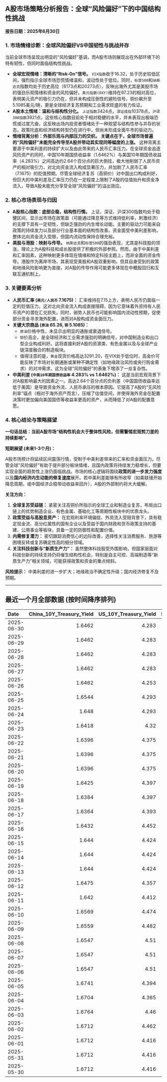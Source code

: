 ## A股市场策略分析报告：全球“风险偏好”下的中国结构性挑战

**报告日期：2025年6月30日**

### 1. 市场情绪诊断：全球风险偏好VS中国韧性与挑战并存

当前全球市场呈现出明显的“风险偏好”基调，而A股市场则展现出在外部环境下的特有韧性，但同时面临结构性挑战。

*   **全球宏观情绪：清晰的“Risk-On”信号。** `VIX指数`收于16.32，处于历史较低区间，强烈指示全球市场恐慌情绪温和，波动性处于低位。同时，`标普500`和`纳斯达克`指数均处于历史高位（6173点和20273点），反映出海外尤其是美股市场的强劲乐观情绪和资金的风险偏好。`美元指数(DXY)`维持在97.23的相对高位，表明美元资产的吸引力仍在，但并未构成压倒性的避险信号。铜价飙升至5.1085美元/磅，更是全球经济复苏预期和工业需求旺盛的有力佐证。
*   **A股本土情绪：温和与结构性分化。** `上证指数`3424点，`深证成指`10378点，`沪深300指数`3921点，这些核心指数目前处于相对稳健的水平，并未表现出极端恐慌或过度亢奋。这反映出场内投资者情绪处于一种观望与结构性参与并存的状态，政策托底和经济结构转型仍在进行中，但尚未形成全面牛市的驱动力。
*   **情绪背离分析：外部乐观与内部压力的交织。** **关键点在于，全球市场普遍的“风险偏好”未能完全传导至A股并带动其实现同等幅度的上涨。** 这种背离主要源于中美利差的持续扩大以及由此带来的人民币汇率压力。在全球资金追逐风险资产的同时，中国10年期国债收益率（1.6462%）与美国10年期国债收益率（4.283%）之间高达约2.64个百分点的巨大倒挂，极大地削弱了人民币资产的相对吸引力，对北向资金流入构成显著压力，并加剧了人民币汇率（7.1675）的贬值预期。尽管全球经济复苏（高铜价）对中国出口构成利好，但巨大的中美利差及汇率压力仍在一定程度上限制了A股的估值抬升和资金净流入，导致A股未能充分享受全球“风险偏好”的溢出效应。

### 2. 核心市场表现与归因

*   **A股核心指数：底部企稳，结构性行情。** 上证、深证、沪深300指数均处于稳健区间，显示出市场在政策面（可能通过降息等方式维持低利率，刺激经济）的支撑下具有一定韧性，但缺乏强劲的内生增长动能。主要的驱动力可能来自政策的持续发力以及部分行业基本面的结构性改善。资金面受中美利差影响，整体北向资金流入受限，但国内流动性保持合理充裕。
*   **美股与港股：映射与传导。** `纳斯达克`和`标普500`的强劲表现，尤其是科技股的领涨，理论上为A股科技和成长股提供了积极的外部参照。然而，由于中美利差和汇率因素，这种映射更多体现在情绪和特定科技主题上，而非全面的资金传导。港股作为离岸市场，其表现受美股和A股双重影响，但其自身受到的政策和地缘风险影响更为直接，对A股的传导作用可能更多体现在中概股回归和互联互通机制上。

### 3. 关键要素分析

*   **人民币汇率 (`美元/人民币` 7.1675)：** 汇率维持在7.15上方，表明人民币仍面临一定的贬值压力。这对北向资金流入构成直接阻碍，因为它意味着外资持有人民币资产的潜在汇兑损失。同时，弱势人民币也可能影响国内流动性预期，促使部分资金寻求海外配置，进而对A股构成资金面压力。
*   **关键大宗商品 (`原油` 65.26, `铜` 5.1085)：**
    *   `原油`价格中性，未显示出明显的通胀或衰退信号。
    *   `铜`价高企，是全球经济和工业需求强劲的明确信号，对中国制造业和出口型企业构成利好。这将直接利好A股的资源类、有色金属以及与全球产业链深度融合的制造板块。
    *   值得注意的是，`黄金`现货价格高达3291.20，在VIX处于低位时，高金价可能反映了市场对长期通胀或某种不确定性（如地缘政治风险或央行购金需求）的对冲需求，这为全球“风险偏好”的表象下增添了一丝复杂性。
*   **中美利差 (`中美10年期国债收益率` 4.283% vs 1.6462%)：** 这是当前宏观背景下对A股影响最大的因素之一。高达2.64个百分点的负利差（中国国债收益率远低于美国）是导致资金外流、人民币承压的根本原因。它提高了A股的“无风险利率”锚点（相对于海外资产而言），压缩了估值空间，并使得海外资金在配置决策时更加偏向美国国债等收益率更高的资产，从而降低了对A股的配置意愿。

### 4. 核心结论与策略展望

**一句话总结：当前A股市场“结构性机会大于整体性风险，但需警惕宏观剪刀差的持续影响”。**

**短期展望 (未来1-3个月)：**

A股市场预计将延续区间震荡行情，受制于中美利差带来的汇率和资金面压力。尽管全球“风险偏好”有助于提升部分板块情绪，且国内政策将持续发力稳增长，但要实现全面的趋势性上涨仍面临挑战。市场的核心逻辑将围绕**政策的进一步发力强度**以及**国内经济内生动能的修复速度**展开。若中美利差能够有所收窄（如美联储开始降息周期，或中国经济企稳带动收益率回升），A股的外部制约将大大缓解。

**关注方向：**

1.  **全球复苏受益链：** 紧密关注高铜价所指示的全球工业和制造业复苏，布局出口链上的优势制造企业、有色金属、基础化工等周期性板块中的优质龙头。
2.  **政策受益与高股息资产：** 在宏观利率环境偏低、外资流入受阻背景下，具有稳定现金流、高分红属性的国有企业以及受益于国内财政和货币政策支持的基建、公用事业等板块，具备一定的防御性和配置价值。
3.  **内需修复潜力：** 密切跟踪消费信心的边际改善，选择性关注消费服务、旅游等困境反转或复苏确定性高的细分领域。
4.  **关注科技创新与“新质生产力”：** 虽然整体科技股受外围影响，但国家层面对科技创新的持续支持仍将催生结构性机会，特别是自主可控、高端制造等“新质生产力”相关领域，可能获得政策和资金的重点倾斜。

**风险提示：** 中美利差的进一步扩大；地缘政治不确定性升级；国内经济修复不及预期。

---

## 最近一个月全部数据 (按时间降序排列)

| Date       |   China_10Y_Treasury_Yield |   US_10Y_Treasury_Yield |   Shanghai_Composite_Index |   CSI_300_Index |   Shenzhen_Component_Index |   GOLD_spot_price |   OIL_price |   ALUMINUM_future |   BTC_price |   USD_CNY_exchange_rate |   Commodity_Index_ETF |   US_Dollar_Index |   ETH_price |   LEAN_HOGS_future |   COPPER_future |   High_Yield_Bond_ETF |   LIVE_CATTLE_future |   GOLD_near_month_future |   NATURAL_GAS_future |   PLATINUM_future |   SILVER_future |   Long_Term_Treasury_ETF |   CORN_future |   SOYBEANS_future |   WHEAT_future |   SP500_close |   NASDAQ_close |   VIX_close |   GOLD_basis_spot_vs_near |
|:-----------|---------------------------:|------------------------:|---------------------------:|----------------:|---------------------------:|------------------:|------------:|------------------:|------------:|------------------------:|----------------------:|------------------:|------------:|-------------------:|----------------:|----------------------:|---------------------:|-------------------------:|---------------------:|------------------:|----------------:|-------------------------:|--------------:|------------------:|---------------:|--------------:|---------------:|------------:|--------------------------:|
| 2025-06-30 |                     1.6462 |                   4.283 |                    3424.23 |         3921.76 |                    10378.5 |            3291.2 |       65.26 |           2557    |      108574 |                  7.1675 |                 21.8  |            97.234 |     2502.87 |            113.1   |          5.1085 |                80.34  |              213.6   |                   3291.3 |                3.658 |            1371.7 |          36.345 |                    87.39 |        426.5  |           1026.75 |         539.25 |       6173.07 |        20273.5 |       16.32 |                 -0.100098 |
| 2025-06-29 |                     1.6462 |                   4.283 |                    3424.23 |         3921.76 |                    10378.5 |            3291.2 |       65.26 |           2557    |      107328 |                  7.1675 |                 21.8  |            97.234 |     2437.11 |            113.1   |          5.1085 |                80.34  |              213.6   |                   3291.3 |                3.658 |            1371.7 |          36.345 |                    87.39 |        426.5  |           1026.75 |         539.25 |       6173.07 |        20273.5 |       16.32 |                 -0.100098 |
| 2025-06-28 |                     1.6462 |                   4.283 |                    3424.23 |         3921.76 |                    10378.5 |            3273.7 |       65.52 |           2507.5  |      107328 |                  7.1675 |                 21.8  |            97.4   |     2437.11 |            113.1   |          5.0685 |                80.34  |              213.6   |                   3287.6 |                3.739 |            1340.9 |          36.037 |                    87.39 |        417.5  |           1027.75 |         524.75 |       6173.07 |        20273.5 |       16.32 |                -13.9001   |
| 2025-06-27 |                     1.6462 |                   4.283 |                    3424.23 |         3921.76 |                    10378.5 |            3273.7 |       65.52 |           2507.5  |      107088 |                  7.1675 |                 21.8  |            97.4   |     2423.87 |            113.1   |          5.0685 |                80.34  |              213.6   |                   3287.6 |                3.739 |            1340.9 |          36.037 |                    87.39 |        417.5  |           1027.75 |         524.75 |       6173.07 |        20273.5 |       16.32 |                -13.9001   |
| 2025-06-26 |                     1.6462 |                   4.253 |                    3448.45 |         3946.02 |                    10343.5 |            3333.5 |       65.24 |           2510.5  |      106960 |                  7.1764 |                 21.91 |            97.15  |     2416.15 |            112.325 |          5.0655 |                80.38  |              221.7   |                   3333.5 |                3.261 |            1399.8 |          36.586 |                    87.95 |        409.5  |           1022.75 |         521    |       6141.02 |        20167.9 |       16.59 |                  0        |
| 2025-06-25 |                     1.6544 |                   4.293 |                    3455.97 |         3960.07 |                    10393.7 |            3327.1 |       64.92 |           2497.25 |      107361 |                  7.1713 |                 21.83 |            97.68  |     2419.31 |            112.825 |          4.913  |                80.15  |              221.6   |                   3327.1 |                3.406 |            1329.6 |          36.085 |                    87.51 |        410.25 |           1025.25 |         528.25 |       6092.16 |        19973.6 |       16.76 |                  0        |
| 2025-06-24 |                     1.648  |                   4.293 |                    3420.57 |         3904.03 |                    10217.6 |            3317.4 |       64.37 |           2507.75 |      106046 |                  7.179  |                 21.86 |            97.86  |     2448.01 |            112.225 |          4.867  |                80.17  |              221.6   |                   3317.4 |                3.537 |            1304.2 |          35.701 |                    87.4  |        416.25 |           1046.75 |         535.75 |       6092.18 |        19912.5 |       17.48 |                  0        |
| 2025-06-23 |                     1.6418 |                   4.32  |                    3381.58 |         3857.9  |                    10048.4 |            3377.7 |       68.51 |           2528.5  |      105578 |                  7.188  |                 22.4  |            98.42  |     2421.82 |            113.45  |          4.843  |                79.95  |              222.3   |                   3377.7 |                3.698 |            1283.4 |          36.153 |                    86.77 |        419.25 |           1058.75 |         552.75 |       6025.17 |        19631   |       19.83 |                  0        |
| 2025-06-22 |                     1.6396 |                   4.375 |                    3359.9  |         3846.64 |                    10005   |            3368.1 |       74.93 |           2470.75 |      100987 |                  7.188  |                 23.26 |            98.71  |     2228.21 |            112.775 |          4.826  |                79.8   |              223.025 |                   3368.1 |                3.847 |            1263.7 |          35.976 |                    86.49 |        428.75 |           1068    |         567.75 |       5967.84 |        19447.4 |       20.62 |                  0        |
| 2025-06-21 |                     1.6396 |                   4.375 |                    3359.9  |         3846.64 |                    10005   |            3368.1 |       74.93 |           2470.75 |      102257 |                  7.188  |                 23.26 |            98.71  |     2300.5  |            112.775 |          4.826  |                79.8   |              223.025 |                   3368.1 |                3.847 |            1263.7 |          35.976 |                    86.49 |        428.75 |           1068    |         567.75 |       5967.84 |        19447.4 |       20.62 |                  0        |
| 2025-06-20 |                     1.6396 |                   4.375 |                    3359.9  |         3846.64 |                    10005   |            3368.1 |       74.93 |           2470.75 |      103310 |                  7.188  |                 23.26 |            98.71  |     2407.3  |            112.775 |          4.826  |                79.8   |              223.025 |                   3368.1 |                3.847 |            1263.7 |          35.976 |                    86.49 |        428.75 |           1068    |         567.75 |       5967.84 |        19447.4 |       20.62 |                  0        |
| 2025-06-19 |                     1.6425 |                   4.397 |                    3362.11 |         3843.09 |                    10052   |            3389.8 |       75.14 |           2503.75 |      104684 |                  7.1888 |                 23.14 |            98.91  |     2521.65 |            112.175 |          4.845  |                79.55  |              224.3   |                   3389.8 |                3.989 |            1311.5 |          36.866 |                    86.65 |        433.5  |           1074.75 |         574.25 |       5980.87 |        19546.3 |       20.14 |                  0        |
| 2025-06-18 |                     1.6384 |                   4.397 |                    3388.81 |         3874.97 |                    10175.6 |            3389.8 |       75.14 |           2503.75 |      104883 |                  7.1845 |                 23.14 |            98.91  |     2524.3  |            112.175 |          4.845  |                79.55  |              224.3   |                   3389.8 |                3.989 |            1311.5 |          36.866 |                    86.65 |        433.5  |           1074.75 |         574.25 |       5980.87 |        19546.3 |       20.14 |                  0        |
| 2025-06-17 |                     1.6364 |                   4.393 |                    3387.41 |         3870.38 |                    10151.4 |            3386.6 |       74.84 |           2479.5  |      104601 |                  7.179  |                 23.08 |            98.82  |     2510.76 |            111.65  |          4.8005 |                79.43  |              223.25  |                   3386.6 |                3.851 |            1260.1 |          37.09  |                    86.5  |        431.5  |           1074    |         549    |       5982.72 |        19521.1 |       21.6  |                  0        |
| 2025-06-16 |                     1.6432 |                   4.452 |                    3388.73 |         3873.8  |                    10163.5 |            3396.4 |       71.77 |           2441    |      106797 |                  7.181  |                 22.6  |            98     |     2540.6  |            111.8   |          4.8265 |                79.52  |              227.025 |                   3396.4 |                3.748 |            1251.5 |          36.379 |                    85.46 |        434.75 |           1069.75 |         536.5  |       6033.11 |        19701.2 |       19.11 |                  0        |
| 2025-06-15 |                     1.644  |                   4.424 |                    3377    |         3864.18 |                    10122.1 |            3431.2 |       72.98 |           2436    |      105552 |                  7.1928 |                 22.65 |            98.18  |     2546.84 |            103.7   |          4.803  |                79.36  |              225.1   |                   3431.2 |                3.581 |            1210.8 |          36.281 |                    86.33 |        444.5  |           1069.75 |         543.75 |       5976.97 |        19406.8 |       20.82 |                  0        |
| 2025-06-14 |                     1.644  |                   4.424 |                    3377    |         3864.18 |                    10122.1 |            3431.2 |       72.98 |           2436    |      105472 |                  7.1928 |                 22.65 |            98.18  |     2533.44 |            103.7   |          4.803  |                79.36  |              225.1   |                   3431.2 |                3.581 |            1210.8 |          36.281 |                    86.33 |        444.5  |           1069.75 |         543.75 |       5976.97 |        19406.8 |       20.82 |                  0        |
| 2025-06-13 |                     1.644  |                   4.424 |                    3377    |         3864.18 |                    10122.1 |            3431.2 |       72.98 |           2436    |      106091 |                  7.1928 |                 22.65 |            98.18  |     2579.49 |            103.7   |          4.803  |                79.36  |              225.1   |                   3431.2 |                3.581 |            1210.8 |          36.281 |                    86.33 |        444.5  |           1069.75 |         543.75 |       5976.97 |        19406.8 |       20.82 |                  0        |
| 2025-06-12 |                     1.6475 |                   4.357 |                    3402.66 |         3892.2  |                    10234.3 |            3380.9 |       68.04 |           2439.75 |      105929 |                  7.1928 |                 21.97 |            97.92  |     2651.8  |            103.65  |          4.8215 |                79.6   |              228.2   |                   3380.9 |                3.492 |            1272.7 |          36.213 |                    87.17 |        438.5  |           1042.25 |         526.5  |       6045.26 |        19662.5 |       18.02 |                  0        |
| 2025-06-11 |                     1.642  |                   4.412 |                    3402.32 |         3894.63 |                    10246   |            3321.3 |       68.15 |           2443    |      108687 |                  7.1802 |                 21.97 |            98.63  |     2773.53 |            103.375 |          4.801  |                79.51  |              227.825 |                   3321.3 |                3.507 |            1258.1 |          36.166 |                    86.14 |        437    |           1050.5  |         534.25 |       6022.24 |        19615.9 |       17.26 |                  0        |
| 2025-06-10 |                     1.6569 |                   4.474 |                    3384.82 |         3865.47 |                    10162.2 |            3320.9 |       64.98 |           2419.25 |      110257 |                  7.1802 |                 21.62 |            99.05  |     2813.52 |            103.15  |          4.884  |                79.53  |              227.075 |                   3320.9 |                3.533 |            1209.8 |          36.542 |                    85.88 |        438.75 |           1057.75 |         534.5  |       6038.81 |        19715   |       16.95 |                  0        |
| 2025-06-09 |                     1.6559 |                   4.482 |                    3399.77 |         3885.25 |                    10250.1 |            3332.1 |       65.29 |           2394.75 |      110294 |                  7.1886 |                 21.67 |            98.94  |     2681.52 |            102.775 |          4.9095 |                79.34  |              227     |                   3332.1 |                3.635 |            1213.6 |          36.688 |                    85.44 |        433.5  |           1056    |         542    |       6005.88 |        19591.2 |       17.16 |                  0        |
| 2025-06-08 |                     1.6547 |                   4.51  |                    3385.36 |         3873.98 |                    10183.7 |            3322.7 |       64.58 |           2365.75 |      105794 |                  7.175  |                 21.65 |            99.19  |     2510.79 |            102.625 |          4.83   |                79.3   |              226.3   |                   3322.7 |                3.784 |            1166.7 |          36.025 |                    85.35 |        442.5  |           1057.25 |         554.75 |       6000.36 |        19529.9 |       16.77 |                  0        |
| 2025-06-07 |                     1.6547 |                   4.51  |                    3385.36 |         3873.98 |                    10183.7 |            3322.7 |       64.58 |           2365.75 |      105616 |                  7.175  |                 21.65 |            99.19  |     2526.51 |            102.625 |          4.83   |                79.3   |              226.3   |                   3322.7 |                3.784 |            1166.7 |          36.025 |                    85.35 |        442.5  |           1057.25 |         554.75 |       6000.36 |        19529.9 |       16.77 |                  0        |
| 2025-06-06 |                     1.6547 |                   4.51  |                    3385.36 |         3873.98 |                    10183.7 |            3322.7 |       64.58 |           2365.75 |      104390 |                  7.175  |                 21.65 |            99.19  |     2477.19 |            102.625 |          4.83   |                79.3   |              226.3   |                   3322.7 |                3.784 |            1166.7 |          36.025 |                    85.35 |        442.5  |           1057.25 |         554.75 |       6000.36 |        19529.9 |       16.77 |                  0        |
| 2025-06-05 |                     1.6741 |                   4.394 |                    3384.1  |         3877.56 |                    10203.5 |            3350.7 |       63.37 |           2404    |      101576 |                  7.2037 |                 21.48 |            98.74  |     2416.29 |            100.85  |          4.9135 |                79.31  |              222.9   |                   3350.7 |                3.677 |            1133.7 |          35.689 |                    86.45 |        439.5  |           1051.75 |         545.5  |       5939.3  |        19298.4 |       18.48 |                  0        |
| 2025-06-04 |                     1.6704 |                   4.365 |                    3376.2  |         3868.74 |                    10144.6 |            3373.5 |       62.85 |           2390.75 |      104732 |                  7.2037 |                 21.38 |            98.79  |     2608.64 |             99.975 |          4.8645 |                79.48  |              218.4   |                   3373.5 |                3.716 |            1088.7 |          34.519 |                    86.39 |        438.75 |           1045    |         543.25 |       5970.81 |        19460.5 |       17.61 |                  0        |
| 2025-06-03 |                     1.6764 |                   4.46  |                    3361.98 |         3852.01 |                    10057.2 |            3350.2 |       63.41 |           2371    |      105432 |                  7.2037 |                 21.46 |            99.25  |     2593.28 |            100.225 |          4.8095 |                79.33  |              215.975 |                   3350.2 |                3.722 |            1071.3 |          34.503 |                    85.01 |        438.5  |           1040.75 |         536    |       5970.37 |        19399   |       17.69 |                  0        |
| 2025-06-02 |                     1.6712 |                   4.462 |                    3347.49 |         3840.23 |                    10040.6 |            3370.6 |       62.52 |           2381.75 |      105882 |                  7.2037 |                 21.32 |            98.7   |     2607.1  |            100.85  |          4.8345 |                79.18  |              216.55  |                   3370.6 |                3.694 |            1060.3 |          34.563 |                    85.16 |        438.25 |           1033.5  |         539    |       5935.94 |        19242.6 |       18.36 |                  0        |
| 2025-06-01 |                     1.6712 |                   4.416 |                    3347.49 |         3840.23 |                    10040.6 |            3288.9 |       60.79 |           2348.5  |      105652 |                  7.2037 |                 20.88 |            99.33  |     2536.27 |            101.325 |          4.6525 |                79.194 |              215.475 |                   3288.9 |                3.447 |            1051.7 |          32.892 |                    85.96 |        444    |           1041.75 |         534    |       5911.69 |        19113.8 |       18.57 |                  0        |
| 2025-05-31 |                     1.6712 |                   4.416 |                    3347.49 |         3840.23 |                    10040.6 |            3288.9 |       60.79 |           2348.5  |      104638 |                  7.2037 |                 20.88 |            99.33  |     2529.09 |            101.325 |          4.6525 |                79.194 |              215.475 |                   3288.9 |                3.447 |            1051.7 |          32.892 |                    85.96 |        444    |           1041.75 |         534    |       5911.69 |        19113.8 |       18.57 |                  0        |
| 2025-05-30 |                     1.6712 |                   4.416 |                    3347.49 |         3840.23 |                    10040.6 |            3288.9 |       60.79 |           2348.5  |      103999 |                  7.2037 |                 20.88 |            99.33  |     2529.94 |            101.325 |          4.6525 |                79.194 |              215.475 |                   3288.9 |                3.447 |            1051.7 |          32.892 |                    85.96 |        444    |           1041.75 |         534    |       5911.69 |        19113.8 |       18.57 |                  0        |